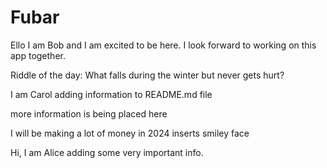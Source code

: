 # Fubar

Ello I am Bob and I am excited to be here. I look forward to working on this app together. 

Riddle of the day: What falls during the winter but never gets hurt?

I am Carol adding information to README.md file

more information is being placed here

I will be making a lot of money in 2024 inserts smiley face

Hi, I am Alice adding some very important info.